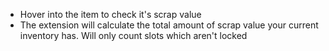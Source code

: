 - Hover into the item to check it's scrap value
- The extension will calculate the total amount of scrap value your current inventory has. Will only count slots which aren't locked